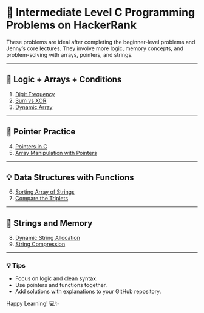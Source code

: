 
# 🚀 Intermediate Level C Programming Problems on HackerRank

These problems are ideal after completing the beginner-level problems and Jenny’s core lectures. They involve more logic, memory concepts, and problem-solving with arrays, pointers, and strings.

---

## 🧠 Logic + Arrays + Conditions

1. [Digit Frequency](https://www.hackerrank.com/challenges/frequency-of-digits-1/problem)  
2. [Sum vs XOR](https://www.hackerrank.com/challenges/sum-vs-xor/problem)  
3. [Dynamic Array](https://www.hackerrank.com/challenges/dynamic-array/problem)

---

## 🧮 Pointer Practice

4. [Pointers in C](https://www.hackerrank.com/challenges/pointer-in-c/problem)  
5. [Array Manipulation with Pointers](https://www.hackerrank.com/challenges/too-high-boxes/problem)

---

## 💡 Data Structures with Functions

6. [Sorting Array of Strings](https://www.hackerrank.com/challenges/sorting-array-of-strings/problem)  
7. [Compare the Triplets](https://www.hackerrank.com/challenges/compare-the-triplets/problem)

---

## 🧾 Strings and Memory

8. [Dynamic String Allocation](https://www.hackerrank.com/challenges/dynamic-array/problem)  
9. [String Compression](https://www.hackerrank.com/challenges/compress-the-string/problem)

---

### 💡 Tips
- Focus on logic and clean syntax.
- Use pointers and functions together.
- Add solutions with explanations to your GitHub repository.

Happy Learning! 💻✨
